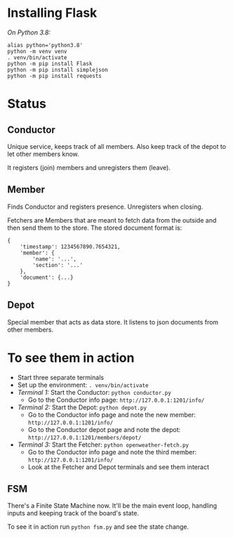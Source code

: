 # Installing Flask
*On Python 3.8:*
```
alias python='python3.8'
python -m venv venv
. venv/bin/activate
python -m pip install Flask
python -m pip install simplejson
python -m pip install requests
```

# Status

## Conductor

Unique service, keeps track of all members. Also keep track of the depot to let other members know.

It registers (join) members and unregisters them (leave).

## Member

Finds Conductor and registers presence. Unregisters when closing.

Fetchers are Members that are meant to fetch data from the outside and then send them to the store. The stored document format is:
```
{
    'timestamp': 1234567890.7654321, 
    'member': {
        'name': '...', 
        'section': '...'
    }, 
    'document': {...}
}
```

## Depot

Special member that acts as data store. It listens to json documents from other members.

# To see them in action

- Start three separate terminals
- Set up the environment: `. venv/bin/activate`
- *Terminal 1:* Start the Conductor: `python conductor.py`
  - Go to the Conductor info page: `http://127.0.0.1:1201/info/`
- *Terminal 2:* Start the Depot: `python depot.py`
  - Go to the Conductor info page and note the new member: `http://127.0.0.1:1201/info/`
  - Go to the Conductor depot page and note the depot: `http://127.0.0.1:1201/members/depot/`
- *Terminal 3:* Start the Fetcher: `python openweather-fetch.py`
  - Go to the Conductor info page and note the third member: `http://127.0.0.1:1201/info/`
  - Look at the Fetcher and Depot terminals and see them interact

## FSM

There's a Finite State Machine now. It'll be the main event loop, handling inputs and keeping track of the board's state.

To see it in action run `python fsm.py` and see the state change.
